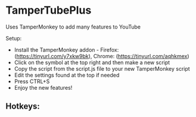 # TamperTubePlus
Uses TamperMonkey to add many features to YouTube



Setup:
  - Install the TamperMonkey addon - Firefox: (https://tinyurl.com/y7xkw9bk), Chrome: (https://tinyurl.com/aqhkmex)
  - Click on the symbol at the top right and then make a new script
  - Copy the script from the script.js file to your new TamperMonkey script
  - Edit the settings found at the top if needed
  - Press CTRL+S
  - Enjoy the new features!


Hotkeys:
  -  
